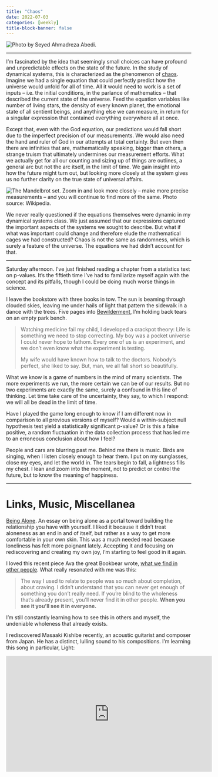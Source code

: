 ```yaml
---
title: "Chaos"
date: 2022-07-03
categories: [weekly]
title-block-banner: false
---
```


![Photo by [Seyed Ahmadreza Abedi.](https://unsplash.com/@seyedahmadreza)](/images/gallery/frac.jpeg)

---

I’m fascinated by the idea that seemingly small choices can have profound and unpredictable effects on the state of the future. In the study of dynamical systems, this is characterized as the phenomenon of [chaos](https://www.youtube.com/watch?v=fDek6cYijxI). Imagine we had a single equation that could perfectly predict how the universe would unfold for all of time. All it would need to work is a set of inputs – i.e. the initial conditions, in the parlance of mathematics – that described the current state of the universe. Feed the equation variables like number of living stars, the density of every known planet, the emotional state of all sentient beings, and anything else we can measure, in return for a singular expression that contained everything everywhere all at once.

Except that, even with the God equation, our predictions would fall short due to the imperfect precision of our measurements. We would also need the hand and ruler of God in our attempts at total certainty. But even then there are infinities that are, mathematically speaking, bigger than others, a strange truism that ultimately undermines our measurement efforts. What we actually get for all our counting and sizing up of things are outlines, a general arc but not the arc itself, in the limit of time. We gain insight into how the future might turn out, but looking more closely at the system gives us no further clarity on the true state of universal affairs.

![The Mandelbrot set. Zoom in and look more closely – make more precise measurements – and you will continue to find more of the same. Photo source: Wikipedia.](https://substackcdn.com/image/fetch/w_1456,c_limit,f_webp,q_auto:good,fl_progressive:steep/https%3A%2F%2Fbucketeer-e05bbc84-baa3-437e-9518-adb32be77984.s3.amazonaws.com%2Fpublic%2Fimages%2Fa7af2ebf-23a8-47a3-a927-9ba9cf46534d_2560x1920.jpeg)

We never really questioned if the equations themselves were dynamic in my dynamical systems class. We just assumed that our expressions captured the important aspects of the systems we sought to describe. But what if what was important could change and therefore elude the mathematical cages we had constructed? Chaos is not the same as randomness, which is surely a feature of the universe. The equations we had didn’t account for that.

---

Saturday afternoon. I’ve just finished reading a chapter from a statistics text on p-values. It’s the fiftieth time I’ve had to familiarize myself again with the concept and its pitfalls, though I could be doing much worse things in science.

I leave the bookstore with three books in tow. The sun is beaming through clouded skies, leaving me under hails of light that pattern the sidewalk in a dance with the trees. Five pages into [Bewilderment](https://www.richardpowers.net/bewilderment/), I’m holding back tears on an empty park bench.

> Watching medicine fail my child, I developed a crackpot theory: Life is something we need to stop correcting. My boy was a pocket universe I could never hope to fathom. Every one of us is an experiment, and we don’t even know what the experiment is testing.
>
> My wife would have known how to talk to the doctors. Nobody’s perfect, she liked to say. But, man, we all fall short so beautifully.

What we know is a game of numbers in the mind of many scientists. The more experiments we run, the more certain we can be of our results. But no two experiments are exactly the same, surely a confound in this line of thinking. Let time take care of the uncertainty, they say, to which I respond: we will all be dead in the limit of time.

Have I played the game long enough to know if I am different now in comparison to all previous versions of myself? Would a within-subject null hypothesis test yield a statistically significant p-value? Or is this a false positive, a random fluctuation in the data collection process that has led me to an erroneous conclusion about how I feel?

People and cars are blurring past me. Behind me there is music. Birds are singing, when I listen closely enough to hear them. I put on my sunglasses, close my eyes, and let the world in. The tears begin to fall, a lightness fills my chest. I lean and zoom into the moment, not to predict or control the future, but to know the meaning of happiness.

---

# Links, Music, Miscellanea

[Being Alone](https://www.ankit.fyi/being-alone). An essay on being alone as a portal toward building the relationship you have with yourself. I liked it because it didn’t treat aloneness as an end in and of itself, but rather as a way to get more comfortable in your own skin. This was a much needed read because loneliness has felt more poignant lately. Accepting it and focusing on rediscovering and creating my own joy, I’m starting to feel good in it again.

I loved this recent piece Ava the great Bookbear wrote, [what we find in other people](https://ava.substack.com/p/what-we-find-in-other-people). What really resonated with me was this:

> The way I used to relate to people was so much about completion, about craving. I didn’t understand that you can never get enough of something you don’t really need. If you’re blind to the wholeness that’s already present, you’ll never find it in other people. **When you see it you’ll see it in everyone.**

I’m still constantly learning how to see this in others and myself, the undeniable wholeness that already exists.

I rediscovered Masaaki Kishibe recently, an acoustic guitarist and composer from Japan. He has a distinct, lulling sound to his compositions. I’m learning this song in particular, Light:

<iframe width="560" height="315" src="https://www.youtube.com/embed/b3b6xocBqUo" title="YouTube video player" frameborder="0" allow="accelerometer; autoplay; clipboard-write; encrypted-media; gyroscope; picture-in-picture" allowfullscreen></iframe>
